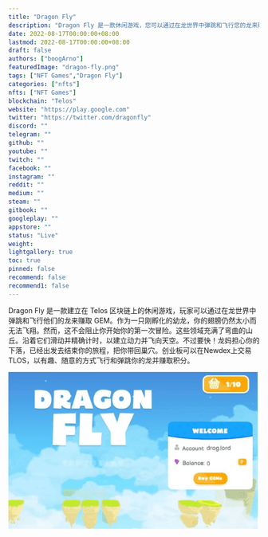 ```yaml
---
title: "Dragon Fly"
description: "Dragon Fly 是一款休闲游戏，您可以通过在龙世界中弹跳和飞行您的龙来赚取 GEM。"
date: 2022-08-17T00:00:00+08:00
lastmod: 2022-08-17T00:00:00+08:00
draft: false
authors: ["boogArno"]
featuredImage: "dragon-fly.png"
tags: ["NFT Games","Dragon Fly"]
categories: ["nfts"]
nfts: ["NFT Games"]
blockchain: "Telos"
website: "https://play.google.com"
twitter: "https://twitter.com/dragonfly"
discord: ""
telegram: ""
github: ""
youtube: ""
twitch: ""
facebook: ""
instagram: ""
reddit: ""
medium: ""
steam: ""
gitbook: ""
googleplay: ""
appstore: ""
status: "Live"
weight: 
lightgallery: true
toc: true
pinned: false
recommend: false
recommend1: false
---
```

Dragon Fly 是一款建立在 Telos 区块链上的休闲游戏，玩家可以通过在龙世界中弹跳和飞行他们的龙来赚取 GEM。作为一只刚孵化的幼龙，你的翅膀仍然太小而无法飞翔。然而，这不会阻止你开始你的第一次冒险。这些领域充满了弯曲的山丘。沿着它们滑动并精确计时，以建立动力并飞向天空。不过要快！龙妈担心你的下落，已经出发去结束你的旅程，把你带回巢穴。创业板可以在Newdex上交易TLOS，以有趣、随意的方式飞行和弹跳你的龙并赚取积分。

![dragonfly-dapp-games-telos-image1-500x315_24d399824f5b2b48a975b2df60c59b07](dragonfly-dapp-games-telos-image1-500x315_24d399824f5b2b48a975b2df60c59b07.png)